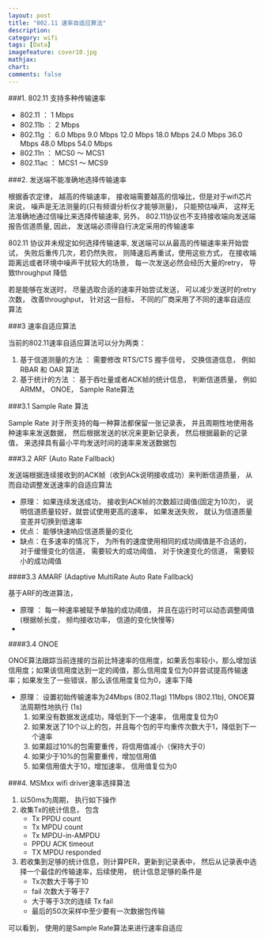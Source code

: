 ```yaml
---
layout: post
title: "802.11 速率自适应算法"
description:
category: wifi
tags: [Data]
imagefeature: cover10.jpg
mathjax: 
chart:
comments: false
---
```


###1. 802.11 支持多种传输速率

+ 802.11 ： 1 Mbps
+ 802.11b ： 2 Mbps
+ 802.11g ： 6.0 Mbps  9.0 Mbps  12.0 Mbps  18.0 Mbps  24.0 Mbps  36.0 Mbps  48.0 Mbps      54.0 Mbps
+ 802.11n ： MCS0 ～ MCS1
+ 802.11ac ： MCS1 ～ MCS9

###2. 发送端不能准确地选择传输速率

根据香农定律， 越高的传输速率， 接收端需要越高的信噪比，但是对于wifi芯片来说， 噪声是无法测量的(只有频谱分析仪才能够测量)， 只能预估噪声， 这样无法准确地通过信噪比来选择传输速率, 另外， 802.11协议也不支持接收端向发送端报告信道质量, 因此， 发送端必须得自行决定采用的传输速率

802.11 协议并未规定如何选择传输速率, 发送端可以从最高的传输速率来开始尝试， 失败后重传几次，若仍然失败， 则降速后再重试，使用这些方式， 在接收端距离远或者环境中噪声干扰较大的场景， 每一次发送必然会经历大量的retry， 导致throughput 降低 
 
若是能够在发送时， 尽量选取合适的速率开始尝试发送， 可以减少发送时的retry 次数， 改善throughput， 针对这一目标， 不同的厂商采用了不同的速率自适应算法

###3 速率自适应算法

当前的802.11速率自适应算法可以分为两类：

1. 基于信道测量的方法 ： 需要修改 RTS/CTS 握手信号， 交换信道信息， 例如 RBAR 和 OAR 算法
2. 基于统计的方法 ： 基于吞吐量或者ACK帧的统计信息， 判断信道质量， 例如 ARMM， ONOE， Sample Rate算法

###3.1  Sample Rate 算法

Sample Rate 对于所支持的每一种算法都保留一张记录表， 并且周期性地使用各种速率来发送数据， 然后根据发送的状况来更新记录表， 然后根据最新的记录值， 来选择具有最小平均发送时间的速率来发送数据包

###3.2 ARF (Auto Rate Fallback)

发送端根据连续接收到的ACK帧（收到ACk说明接收成功）来判断信道质量， 从而自动调整发送速率的自适应算法

+ 原理： 如果连续发送成功， 接收到ACK帧的次数超过阈值(固定为10次)， 说明信道质量较好，就尝试使用更高的速率， 如果发送失败， 就认为信道质量变差并切换到低速率
+ 优点： 能够快速响应信道质量的变化
+ 缺点：在多速率的情况下， 为所有的速度使用相同的成功阈值是不合适的， 对于缓慢变化的信道， 需要较大的成功阈值， 对于快速变化的信道， 需要较小的成功阈值

####3.3 AMARF (Adaptive MultiRate Auto Rate Fallback)

基于ARF的改进算法， 

+ 原理 ： 每一种速率被赋予单独的成功阈值， 并且在运行时可以动态调整阈值(根据帧长度， 频均接收功率， 信道的变化快慢等)
+ 

####3.4 ONOE

ONOE算法跟踪当前连接的当前比特速率的信用度，如果丢包率较小，那么增加该信用度；如果该信用度达到一定的阈值，那么信用度复位为0并尝试提高传输速率；如果发生了一些错误，那么该信用度复位为0，速率下降

+ 原理： 设置初始传输速率为24Mbps (802.11ag) 11Mbps (802.11b), ONOE算法周期性地执行 (1s)
   1. 如果没有数据发送成功，降低到下一个速率， 信用度复位为0
   2. 如果发送了10个以上的包，并且每个包的平均重传次数大于1，降低到下一个速率
   3. 如果超过10%的包需要重传，将信用值减小（保持大于0）
   4. 如果少于10%的包需要重传，增加信用值
   5. 如果信用值大于10，增加速率， 信用值复位为0 

###4. MSMxx wifi driver速率选择算法

1. 以50ms为周期， 执行如下操作
2. 收集Tx的统计信息， 包含
   + Tx PPDU count
   + Tx MPDU count
   + Tx MPDU-in-AMPDU
   + PPDU ACK timeout
   + TX MPDU responded
3. 若收集到足够的统计信息，则计算PER，更新到记录表中， 然后从记录表中选择一个最佳的传输速率，后续使用， 统计信息足够的条件是
   + Tx次数大于等于10
   + fail 次数大于等于7
   + 大于等于3次的连续 Tx fail
   + 最后的50次采样中至少要有一次数据包传输

可以看到， 使用的是Sample Rate算法来进行速率自适应